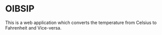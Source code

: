 # OIBSIP
This is a web application which converts the temperature from Celsius to Fahrenheit and Vice-versa.
